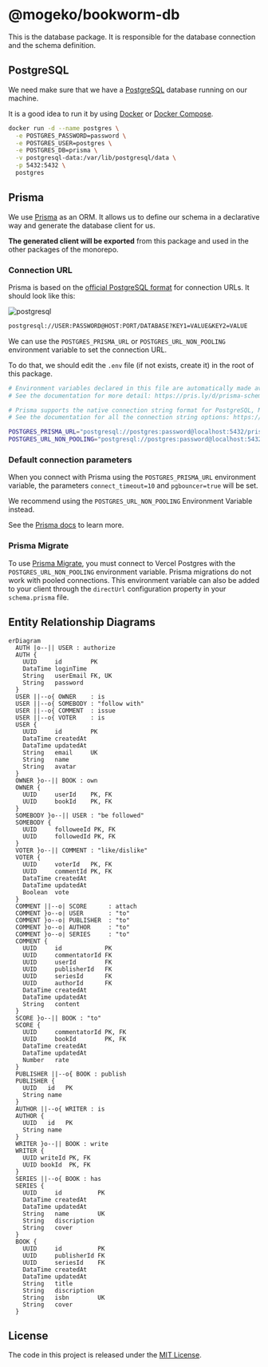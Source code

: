 # @mogeko/bookworm-db

This is the database package. It is responsible for the database connection and the schema definition.

## PostgreSQL

We need make sure that we have a [PostgreSQL](https://www.postgresql.org) database running on our machine.

It is a good idea to run it by using [Docker](https://www.docker.com) or [Docker Compose](https://docs.docker.com/compose).

```bash
docker run -d --name postgres \
  -e POSTGRES_PASSWORD=password \
  -e POSTGRES_USER=postgres \
  -e POSTGRES_DB=prisma \
  -v postgresql-data:/var/lib/postgresql/data \
  -p 5432:5432 \
  postgres
```

## Prisma

We use [Prisma](https://www.prisma.io) as an ORM. It allows us to define our schema in a declarative way and generate the database client for us.

**The generated client will be exported** from this package and used in the other packages of the monorepo.

### Connection URL

Prisma is based on the [official PostgreSQL format](https://www.postgresql.org/docs/current/libpq-connect.html#LIBPQ-CONNSTRING) for connection URLs. It should look like this:

![postgresql](https://www.prisma.io/docs/static/13ad9000b9d57ac66c16fabcad9e08b7/42cbc/postgresql-connection-string.png)

```txt
postgresql://USER:PASSWORD@HOST:PORT/DATABASE?KEY1=VALUE&KEY2=VALUE
```

We can use the `POSTGRES_PRISMA_URL` or `POSTGRES_URL_NON_POOLING` environment variable to set the connection URL.

To do that, we should edit the `.env` file (if not exists, create it) in the root of this package.

```bash
# Environment variables declared in this file are automatically made available to Prisma.
# See the documentation for more detail: https://pris.ly/d/prisma-schema#accessing-environment-variables-from-the-schema

# Prisma supports the native connection string format for PostgreSQL, MySQL, SQLite, SQL Server, MongoDB and CockroachDB.
# See the documentation for all the connection string options: https://pris.ly/d/connection-strings

POSTGRES_PRISMA_URL="postgresql://postgres:password@localhost:5432/prisma?schema=public&connect_timeout=10&pgbouncer=true"
POSTGRES_URL_NON_POOLING="postgresql://postgres:password@localhost:5432/prisma?schema=public"
```

### Default connection parameters

When you connect with Prisma using the `POSTGRES_PRISMA_URL` environment variable, the parameters `connect_timeout=10` and `pgbouncer=true` will be set.

We recommend using the `POSTGRES_URL_NON_POOLING` Environment Variable instead.

See the [Prisma docs](https://www.prisma.io/docs/concepts/database-connectors/postgresql) to learn more.

### Prisma Migrate

To use [Prisma Migrate](https://www.prisma.io/docs/concepts/components/prisma-migrate), you must connect to Vercel Postgres with the `POSTGRES_URL_NON_POOLING` environment variable. Prisma migrations do not work with pooled connections. This environment variable can also be added to your client through the `directUrl` configuration property in your `schema.prisma` file.

## Entity Relationship Diagrams

```mermaid
erDiagram
  AUTH |o--|| USER : authorize
  AUTH {
    UUID     id        PK
    DataTime loginTime
    String   userEmail FK, UK
    String   password
  }
  USER ||--o{ OWNER    : is
  USER ||--o{ SOMEBODY : "follow with"
  USER ||--o{ COMMENT  : issue
  USER ||--o{ VOTER    : is
  USER {
    UUID     id        PK
    DataTime createdAt
    DataTime updatedAt
    String   email     UK
    String   name
    String   avatar
  }
  OWNER }o--|| BOOK : own
  OWNER {
    UUID     userId    PK, FK
    UUID     bookId    PK, FK
  }
  SOMEBODY }o--|| USER : "be followed"
  SOMEBODY {
    UUID     followeeId PK, FK
    UUID     followedId PK, FK
  }
  VOTER }o--|| COMMENT : "like/dislike"
  VOTER {
    UUID     voterId   PK, FK
    UUID     commentId PK, FK
    DataTime createdAt
    DataTime updatedAt
    Boolean  vote
  }
  COMMENT ||--o| SCORE      : attach
  COMMENT }o--o| USER       : "to"
  COMMENT }o--o| PUBLISHER  : "to"
  COMMENT }o--o| AUTHOR     : "to"
  COMMENT }o--o| SERIES     : "to"
  COMMENT {
    UUID     id            PK
    UUID     commentatorId FK
    UUID     userId        FK
    UUID     publisherId   FK
    UUID     seriesId      FK
    UUID     authorId      FK
    DataTime createdAt
    DataTime updatedAt
    String   content
  }
  SCORE }o--|| BOOK : "to"
  SCORE {
    UUID     commentatorId PK, FK
    UUID     bookId        PK, FK
    DataTime createdAt
    DataTime updatedAt
    Number   rate
  }
  PUBLISHER ||--o{ BOOK : publish
  PUBLISHER {
    UUID   id   PK
    String name
  }
  AUTHOR ||--o{ WRITER : is
  AUTHOR {
    UUID   id   PK
    String name
  }
  WRITER }o--|| BOOK : write
  WRITER {
    UUID writeId PK, FK
    UUID bookId  PK, FK
  }
  SERIES ||--o{ BOOK : has
  SERIES {
    UUID     id          PK
    DataTime createdAt
    DataTime updatedAt
    String   name        UK
    String   discription
    String   cover
  }
  BOOK {
    UUID     id          PK
    UUID     publisherId FK
    UUID     seriesId    FK
    DataTime createdAt
    DataTime updatedAt
    String   title
    String   discription
    String   isbn        UK
    String   cover
  }
```

## License

The code in this project is released under the [MIT License](./LICENSE).
